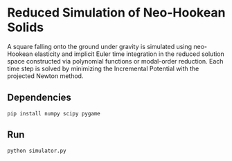 # Reduced Simulation of Neo-Hookean Solids 

A square falling onto the ground under gravity is simulated using neo-Hookean elasticity and implicit Euler time integration in the reduced solution space constructed via polynomial functions or modal-order reduction.
Each time step is solved by minimizing the Incremental Potential with the projected Newton method.

## Dependencies
```
pip install numpy scipy pygame
```

## Run
```
python simulator.py
```
